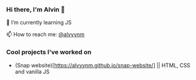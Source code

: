 ### Hi there, I'm Alvin 👋

🌱 I’m currently learning JS

📫 How to reach me: [@alvyynm](https://twitter.com/alvyynm)

### Cool projects I've worked on

- (Snap website)[https://alvyynm.github.io/snap-website/] || HTML, CSS and vanilla JS

<!--
**alvyynm/alvyynm** is a ✨ _special_ ✨ repository because its `README.md` (this file) appears on your GitHub profile.

Here are some ideas to get you started:

- 🔭 I’m currently working on ...
- 🌱 I’m currently learning Frontend development
- 👯 I’m looking to collaborate on ...
- 🤔 I’m looking for help with ...
- 💬 Ask me about ...
- 📫 How to reach me: ...
- 😄 Pronouns: ...
- ⚡ Fun fact: ...
-->
